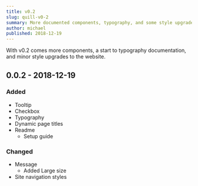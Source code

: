 ```yaml
---
title: v0.2
slug: quill-v0-2
summary: More documented components, typography, and some style upgrades
author: michael
published: 2018-12-19
---
```


With v0.2 comes more components, a start to typography documentation, and minor style upgrades to the website.

## 0.0.2 - 2018-12-19
### Added
* Tooltip
* Checkbox
* Typography
* Dynamic page titles
* Readme
    * Setup guide

### Changed
* Message
    * Added Large size
* Site navigation styles